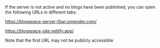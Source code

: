 If the server is not active and no blogs have been published, you can open the following URLs in different tabs:

  https://blogspace-server-0iwr.onrender.com/
  
  https://blogspace-site.netlify.app/
  
Note that the first URL may not be publicly accessible 
